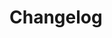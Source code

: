 <!--@include: ../../scripts-blender/addons/easy_weights/README.md-->
## 
# Changelog
<!--@include: ../../scripts-blender/addons/easy_weights/CHANGELOG.md-->

